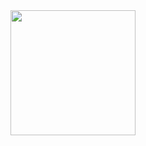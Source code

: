 <div id="header" align="center">
  <img src="https://media.giphy.com/media/Q5EelLq6nzxfirBvsW/giphy.gif" width="200"/>
</div>
